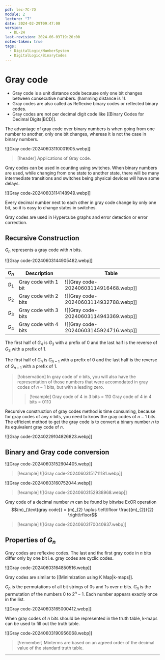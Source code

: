 ```yaml
---
pdf: lec-7C-7D
module: 2
lecture: "7"
date: 2024-02-29T09:47:00
version:
  - DL-24
last-revision: 2024-06-03T19:20:00
notes-taken: true
tags:
  - DigitalLogic/NumberSystem
  - DigitalLogic/BinaryCodes
---
```

# Gray code

- Gray code is a unit distance code because only one bit changes between consecutive numbers. (hamming distance is 1).
- Gray codes are also called as Reflexive binary codes or reflected binary codes.
- Gray codes are not per decimal digit code like [[Binary Codes for Decimal Digits|BCD]].

The advantage of gray code over binary numbers is when going from one number to another, only one bit changes, whereas it is not the case in binary numbers.

![[Gray code-20240603110001905.webp]]

> [!header] Applications of Gray code.

Gray codes can be used in counting using switches.
When binary numbers are used, while changing from one state to another state, there will be many intermediate transitions and switches being physical devices will have some delays.

![[Gray code-20240603114148949.webp]]

Every decimal number next to each other in gray code change by only one bit, so it is easy to change states in switches.

Gray codes are used in Hypercube graphs and error detection or error correction.

## Recursive Construction
$G_{n}$ represents a gray code with $n$ bits.

![[Gray code-20240603144905482.webp]]

| $G_{n}$ | Description           | Table                                 |
| ------- | --------------------- | ------------------------------------- |
| $G_{1}$ | Gray code with 1 bit  | ![[Gray code-20240603114916468.webp]] |
| $G_{2}$ | Gray code with 2 bits | ![[Gray code-20240603114932788.webp]] |
| $G_{3}$ | Gray code with 3 bits | ![[Gray code-20240603114943369.webp]] |
| $G_{4}$ | Gray code with 4 bits | ![[Gray code-20240603145924716.webp]]  |

The first half of $G_{4}$ is $G_{3}$ with a prefix of 0 and the last half is the reverse of $G_{3}$ with a prefix of 1.

The first half of $G_{n}$ is $G_{n-1}$ with a prefix of 0 and the last half is the reverse of $G_{n-1}$ with a prefix of 1.

> [!observation] 
> In gray code of $n$ bits, you will also have the representation of those numbers that were accomodated in gray codes of $n-1$ bits, but with a leading zero.
>> [!example] 
>> Gray code of $4$ in 3 bits = $110$
>> Gray code of $4$ in 4 bits = $0110$

Recursive construction of gray codes method is time consuming, because for gray codes of any $n$ bits, you need to know the gray codes of $n-1$ bits. The efficient method to get the gray code is to convert a binary number $n$ to its equivalent gray code of $n$.

![[Gray code-20240229104826823.webp]]
## Binary and Gray code conversion

![[Gray code-20240603152604405.webp]]

> [!example] 
> ![[Gray code-20240603151711181.webp]]


![[Gray code-20240603160752044.webp]]

> [!example] 
> ![[Gray code-20240603152938968.webp]]

Gray code of a decimal number $m$ can be found by bitwise ExOR operation
$$(m)_{\text{gray code}} = (m)_{2} \oplus \left\lfloor  \frac{(m)_{2}}{2}  \right\rfloor$$

> [!example] 
> ![[Gray code-20240603170040937.webp]]

## Properties of $G_n$
Gray codes are reflexive codes.
The last and the first gray code in $n$ bits differ only by one bit i.e. gray codes are cyclic codes.

![[Gray code-20240603164850516.webp]]

Gray codes are similar to [[Minimization using K Map|k-maps]].

$G_{n}$ is the permutations of all bit strings of 0s and 1s over $n$ bits.
$G_{n}$ is the permutation of the numbers $0$ to $2^n - 1$. Each number appears exactly once in the list.

![[Gray code-20240603165000412.webp]]

When gray codes of $n$ bits should be represented in the truth table, k-maps can be used to fill out the truth table.

![[Gray code-20240603190956068.webp]]

> [!remember] 
> Minterms are based on an agreed order of the decimal value of the standard truth table.

---